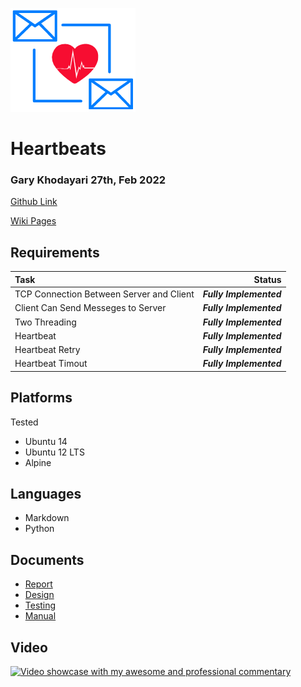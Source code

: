![Logo](https://github.com/d0ntblink/heartbeats/blob/master/extras/heartbeats.png)
# Heartbeats
### Gary Khodayari 27th, Feb 2022

[Github Link](https://github.com/d0ntblink/heartbeats)

[Wiki Pages](https://github.com/d0ntblink/heartbeats/wiki)

## Requirements

| Task | Status |
|:---------------|------------------------------------------------------:|
| TCP Connection Between Server and Client | ***Fully Implemented*** |
| Client Can Send Messeges to Server | ***Fully Implemented*** |
| Two Threading | ***Fully Implemented*** |
| Heartbeat | ***Fully Implemented*** |
| Heartbeat Retry | ***Fully Implemented*** |
| Heartbeat Timout | ***Fully Implemented*** |


## Platforms
Tested
* Ubuntu 14
* Ubuntu 12 LTS
* Alpine

## Languages
* Markdown
* Python

## Documents
* [Report](https://github.com/d0ntblink/heartbeats/tree/master/Documents/report.md)
* [Design](https://github.com/d0ntblink/heartbeats/blob/master/Documents/design.md)
* [Testing](https://github.com/d0ntblink/heartbeats/blob/master/Documents/testing.md)
* [Manual](https://github.com/d0ntblink/heartbeats/blob/master/Documents/user_manual.md)

## Video
[![Video showcase with my awesome and professional commentary](http://img.youtube.com/vi/nqTqN2qU_ec.jpg)](http://www.youtube.com/watch?v=nqTqN2qU_ec "heartbeat client server demo")

